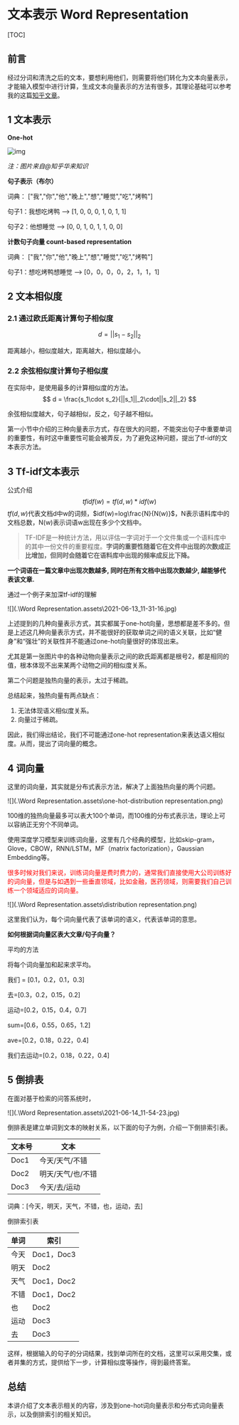 # 文本表示 Word Representation
[TOC]
## 前言

经过分词和清洗之后的文本，要想利用他们，则需要将他们转化为文本向量表示，才能输入模型中进行计算，生成文本向量表示的方法有很多，其理论基础可以参考我的这篇[知乎文章](https://zhuanlan.zhihu.com/p/344474638)。

## 1 文本表示

**One-hot**

![img](https://gimg2.baidu.com/image_search/src=http%3A%2F%2Fpic4.zhimg.com%2Fv2-289a49efd5a3687c6bb3dfad077fbb53_b.jpg&refer=http%3A%2F%2Fpic4.zhimg.com&app=2002&size=f9999,10000&q=a80&n=0&g=0n&fmt=jpeg?sec=1626144917&t=3b304284a1c2dce0a468614ebdce40e9)

*注：图片来自@知乎华来知识*

**句子表示（布尔）**

词典： ["我","你","他","晚上","想","睡觉","吃","烤鸭"]

句子1：我想吃烤鸭     -->      [1, 0, 0, 0, 1, 0, 1, 1]

句子2：他想睡觉         -->      [0, 0, 1, 0, 1, 1, 0, 0]

**计数句子向量 count-based representation**

词典： ["我","你","他","晚上","想","睡觉","吃","烤鸭"]

句子1：想吃烤鸭想睡觉     -->      [0，0，0，0，2，1，1，1]

## 2 文本相似度

### 2.1 通过欧氏距离计算句子相似度

$$
d= ||s_1-s_2||_2
$$

距离越小，相似度越大，距离越大，相似度越小。

### 2.2 余弦相似度计算句子相似度

在实际中，是使用最多的计算相似度的方法。
$$
d = \frac{s_1\cdot s_2}{||s_1||_2\cdot||s_2||_2}
$$

余弦相似度越大，句子越相似，反之，句子越不相似。

第一小节中介绍的三种向量表示方式，存在很大的问题，不能突出句子中重要单词的重要性，有时这中重要性可能会被弄反，为了避免这种问题，提出了tf-idf的文本表示方法。

## 3 Tf-idf文本表示

公式介绍
$$
tfidf(w) = tf(d,w)*idf(w)
$$
$tf(d,w)$代表文档d中w的词频，$idf(w)=log\frac{N}{N(w)}$，N表示语料库中的文档总数，N(w)表示词语w出现在多少个文档中。

> TF-IDF是一种统计方法，用以评估一字词对于一个文件集或一个语料库中的其中一份文件的重要程度。**字词的重要性随着它在文件中出现的次数成正比增加，但同时会随着它在语料库中出现的频率成反比下降。**

**一个词语在一篇文章中出现次数越多, 同时在所有文档中出现次数越少, 越能够代表该文章.**

通过一个例子来加深tf-idf的理解

![](.\Word Representation.assets\2021-06-13_11-31-16.jpg)

上述提到的几种向量表示方式，其实都属于one-hot向量，思想都是差不多的。但是上述这几种向量表示方式，并不能很好的获取单词之间的语义关联，比如“健身”和“强壮”的关联性并不能通过one-hot向量很好的体现出来。

尤其是第一张图片中的各种动物向量表示之间的欧氏距离都是根号2，都是相同的值，根本体现不出来某两个动物之间的相似度关系。

第二个问题是独热向量的表示，太过于稀疏。

总结起来，独热向量有两点缺点：

1. 无法体现语义相似度关系。
2. 向量过于稀疏。

因此，我们得出结论，我们不可能通过one-hot representation来表达语义相似度。从而，提出了词向量的概念。

## 4 词向量

这里的词向量，其实就是分布式表示方法，解决了上面独热向量的两个问题。

![](.\Word Representation.assets\one-hot-distribution representation.png)

100维的独热向量最多可以表大100个单词，而100维的分布式表示法，理论上可以容纳正无穷个不同单词。

使用深度学习模型来训练词向量，这里有几个经典的模型，比如skip-gram，Glove，CBOW，RNN/LSTM，MF（matrix factorization），Gaussian Embedding等。

<font color="red">很多时候对我们来说，训练词向量是费时费力的，通常我们直接使用大公司训练好的词向量，但是与如遇到一些垂直领域，比如金融，医药领域，则需要我们自己训练一个领域适应的词向量。</font>

![](.\Word Representation.assets\distribution representation.png)

这里我们认为，每个词向量代表了该单词的语义，代表该单词的意思。

**如何根据词向量区表大文章/句子向量？**

平均的方法

将每个词向量加和起来求平均。

我们 = [0.1，0.2，0.1，0.3]

去=[0.3，0.2，0.15，0.2]

运动=[0.2，0.15，0.4，0.7]

sum=[0.6，0.55，0.65，1.2]

ave=[0.2，0.18，0.22，0.4]

我们去运动=[0.2，0.18，0.22，0.4]

## 5 倒排表

在面对基于检索的问答系统时，

![](.\Word Representation.assets\2021-06-14_11-54-23.jpg)

倒排表是建立单词到文本的映射关系，以下面的句子为例，介绍一下倒排索引表。

| 文本号 | 文本              |
| ------ | ----------------- |
| Doc1   | 今天/天气/不错    |
| Doc2   | 明天/天气/也/不错 |
| Doc3   | 今天/去/运动      |

词典：[今天，明天，天气，不错，也，运动，去]

倒排索引表

| 单词 | 索引       |
| ---- | ---------- |
| 今天 | Doc1，Doc3 |
| 明天 | Doc2       |
| 天气 | Doc1，Doc2 |
| 不错 | Doc1，Doc2 |
| 也   | Doc2       |
| 运动 | Doc3       |
| 去   | Doc3       |

这样，根据输入的句子的分词结果，找到单词所在的文档，这里可以采用交集，或者并集的方式，提供给下一步，计算相似度等操作，得到最终答案。

## 总结

本讲介绍了文本表示相关的内容，涉及到one-hot词向量表示和分布式词向量表示，以及倒排索引的相关知识。